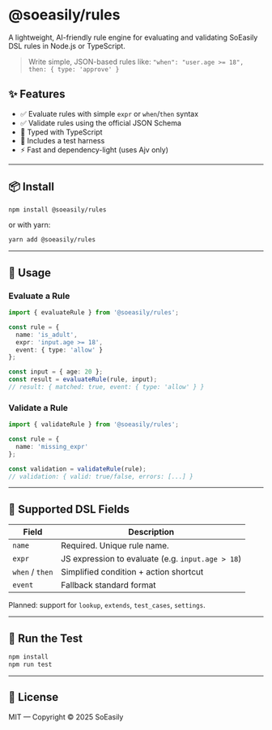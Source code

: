 # @soeasily/rules

A lightweight, AI-friendly rule engine for evaluating and validating SoEasily DSL rules in Node.js or TypeScript.

> Write simple, JSON-based rules like:
> `"when": "user.age >= 18", then: { type: 'approve' }`

## ✨ Features

- ✅ Evaluate rules with simple `expr` or `when`/`then` syntax
- ✅ Validate rules using the official JSON Schema
- 🔧 Typed with TypeScript
- 🧪 Includes a test harness
- ⚡ Fast and dependency-light (uses Ajv only)

---

## 📦 Install

```bash
npm install @soeasily/rules
```

or with yarn:

```bash
yarn add @soeasily/rules
```

---

## 🔧 Usage

### Evaluate a Rule
```ts
import { evaluateRule } from '@soeasily/rules';

const rule = {
  name: 'is_adult',
  expr: 'input.age >= 18',
  event: { type: 'allow' }
};

const input = { age: 20 };
const result = evaluateRule(rule, input);
// result: { matched: true, event: { type: 'allow' } }
```

### Validate a Rule
```ts
import { validateRule } from '@soeasily/rules';

const rule = {
  name: 'missing_expr'
};

const validation = validateRule(rule);
// validation: { valid: true/false, errors: [...] }
```

---

## 📘 Supported DSL Fields

| Field             | Description                                  |
|------------------|----------------------------------------------|
| `name`           | Required. Unique rule name.                  |
| `expr`           | JS expression to evaluate (e.g. `input.age > 18`) |
| `when` / `then`  | Simplified condition + action shortcut       |
| `event`          | Fallback standard format                     |

Planned: support for `lookup`, `extends`, `test_cases`, `settings`.

---

## 🧪 Run the Test

```bash
npm install
npm run test
```

---

## 📄 License

MIT — Copyright © 2025 SoEasily
